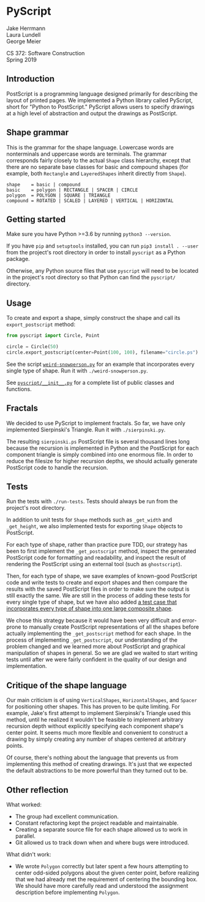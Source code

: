 # PyScript

Jake Herrmann\
Laura Lundell\
George Meier

CS 372: Software Construction\
Spring 2019

## Introduction

PostScript is a programming language designed primarily for describing the
layout of printed pages. We implemented a Python library called PyScript, short
for "Python to PostScript." PyScript allows users to specify drawings at a high
level of abstraction and output the drawings as PostScript.

## Shape grammar

This is the grammar for the shape language. Lowercase words are nonterminals
and uppercase words are terminals. The grammar corresponds fairly closely to
the actual `Shape` class hierarchy, except that there are no separate base
classes for basic and compound shapes (for example, both `Rectangle` and
`LayeredShapes` inherit directly from `Shape`).

```
shape    = basic | compound
basic    = polygon | RECTANGLE | SPACER | CIRCLE
polygon  = POLYGON | SQUARE | TRIANGLE
compound = ROTATED | SCALED | LAYERED | VERTICAL | HORIZONTAL
```

## Getting started

Make sure you have Python >=3.6 by running `python3 --version`.

If you have `pip` and `setuptools` installed, you can run `pip3 install .
--user` from the project's root directory in order to install `pyscript` as a
Python package.

Otherwise, any Python source files that use `pyscript` will need to be located
in the project's root directory so that Python can find the `pyscript/`
directory.

## Usage

To create and export a shape, simply construct the shape and call its
`export_postscript` method:

```python
from pyscript import Circle, Point

circle = Circle(50)
circle.export_postscript(center=Point(100, 100), filename="circle.ps")
```

See the script [`weird-snowperson.py`](weird-snowperson.py) for an example that
incorporates every single type of shape. Run it with `./weird-snowperson.py`.

See [`pyscript/__init__.py`](pyscript/__init__.py) for a complete list of
public classes and functions.

## Fractals

We decided to use PyScript to implement fractals. So far, we have only
implemented Sierpinski's Triangle. Run it with `./sierpinski.py`.

The resulting `sierpinski.ps` PostScript file is several thousand lines long
because the recursion is implemented in Python and the PostScript for each
component triangle is simply combined into one enormous file. In order to
reduce the filesize for higher recursion depths, we should actually generate
PostScript code to handle the recursion.

## Tests

Run the tests with `./run-tests`. Tests should always be run from the project's
root directory.

In addition to unit tests for `Shape` methods such as `_get_width` and
`_get_height`, we also implemented tests for exporting `Shape` objects to
PostScript.

For each type of shape, rather than practice pure TDD, our strategy has been to
first implement the `_get_postscript` method, inspect the generated PostScript
code for formatting and readability, and inspect the result of rendering the
PostScript using an external tool (such as `ghostscript`).

Then, for each type of shape, we save examples of known-good PostScript code
and write tests to create and export shapes and then compare the results with
the saved PostScript files in order to make sure the output is still exactly
the same. We are still in the process of adding these tests for every single
type of shape, but we have also added [a test case that incorporates every type
of shape into one large composite shape](tests/test_all_shapes.py).

We chose this strategy because it would have been very difficult and
error-prone to manually create PostScript representations of all the shapes
before actually implementing the `_get_postscript` method for each shape. In
the process of implementing `_get_postscript`, our understanding of the problem
changed and we learned more about PostScript and graphical manipulation of
shapes in general. So we are glad we waited to start writing tests until after
we were fairly confident in the quality of our design and implementation.

## Critique of the shape language

Our main criticism is of using `VerticalShapes`, `HorizontalShapes`, and
`Spacer` for positioning other shapes. This has proven to be quite limiting.
For example, Jake's first attempt to implement Sierpinski's Triangle used this
method, until he realized it wouldn't be feasible to implement arbitrary
recursion depth without explicitly specifying each component shape's center
point. It seems much more flexible and convenient to construct a drawing by
simply creating any number of shapes centered at arbitrary points.

Of course, there's nothing about the language that prevents us from
implementing this method of creating drawings. It's just that we expected the
default abstractions to be more powerful than they turned out to be.

## Other reflection

What worked:

- The group had excellent communication.
- Constant refactoring kept the project readable and maintainable.
- Creating a separate source file for each shape allowed us to work in
  parallel.
- Git allowed us to track down when and where bugs were introduced.

What didn't work:

- We wrote `Polygon` correctly but later spent a few hours attempting to center
  odd-sided polygons about the given center point, before realizing that we had
  already met the requirement of centering the bounding box. We should have
  more carefully read and understood the assignment description before
  implementing `Polygon`.
